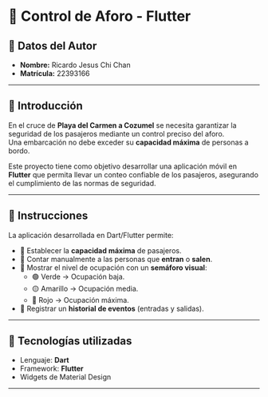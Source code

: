 # 🚢 Control de Aforo - Flutter  

## 📌 Datos del Autor  
- **Nombre:** Ricardo Jesus Chi Chan  
- **Matrícula:** 22393166  

---

## 📖 Introducción  
En el cruce de **Playa del Carmen a Cozumel** se necesita garantizar la seguridad de los pasajeros mediante un control preciso del aforo.  
Una embarcación no debe exceder su **capacidad máxima** de personas a bordo.  

Este proyecto tiene como objetivo desarrollar una aplicación móvil en **Flutter** que permita llevar un conteo confiable de los pasajeros, asegurando el cumplimiento de las normas de seguridad.  

---

## 📝 Instrucciones  
La aplicación desarrollada en Dart/Flutter permite:  
- 🔹 Establecer la **capacidad máxima** de pasajeros.  
- 🔹 Contar manualmente a las personas que **entran** o **salen**.  
- 🔹 Mostrar el nivel de ocupación con un **semáforo visual**:  
  - 🟢 Verde → Ocupación baja.  
  - 🟡 Amarillo → Ocupación media.  
  - 🔴 Rojo → Ocupación máxima.  
- 🔹 Registrar un **historial de eventos** (entradas y salidas).  

---

## 🚀 Tecnologías utilizadas  
- Lenguaje: **Dart**  
- Framework: **Flutter**  
- Widgets de Material Design  

---
